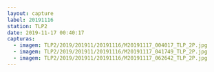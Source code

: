 ```yaml
---
layout: capture
label: 20191116
station: TLP2
date: 2019-11-17 00:40:17
capturas:
  - imagem: TLP2/2019/201911/20191116/M20191117_004017_TLP_2P.jpg
  - imagem: TLP2/2019/201911/20191116/M20191117_041749_TLP_2P.jpg
  - imagem: TLP2/2019/201911/20191116/M20191117_062642_TLP_2P.jpg
---
```

